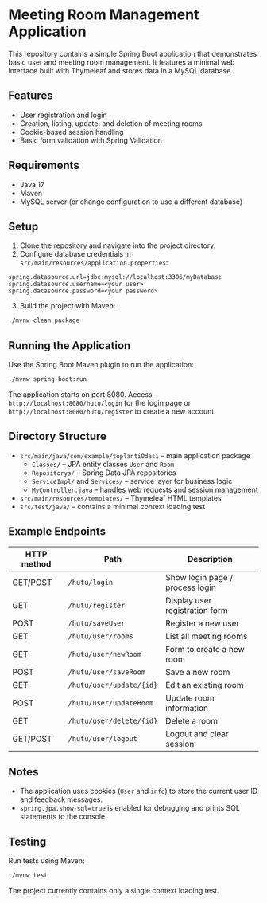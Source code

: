 # Meeting Room Management Application

This repository contains a simple Spring Boot application that demonstrates basic user and meeting room management. It features a minimal web interface built with Thymeleaf and stores data in a MySQL database.

## Features

- User registration and login
- Creation, listing, update, and deletion of meeting rooms
- Cookie-based session handling
- Basic form validation with Spring Validation

## Requirements

- Java 17
- Maven
- MySQL server (or change configuration to use a different database)

## Setup

1. Clone the repository and navigate into the project directory.
2. Configure database credentials in `src/main/resources/application.properties`:

```properties
spring.datasource.url=jdbc:mysql://localhost:3306/myDatabase
spring.datasource.username=<your user>
spring.datasource.password=<your password>
```

3. Build the project with Maven:

```bash
./mvnw clean package
```

## Running the Application

Use the Spring Boot Maven plugin to run the application:

```bash
./mvnw spring-boot:run
```

The application starts on port 8080. Access `http://localhost:8080/hutu/login` for the login page or `http://localhost:8080/hutu/register` to create a new account.

## Directory Structure

- `src/main/java/com/example/toplantiOdasi` – main application package
  - `Classes/` – JPA entity classes `User` and `Room`
  - `Repositorys/` – Spring Data JPA repositories
  - `ServiceImpl/` and `Services/` – service layer for business logic
  - `MyController.java` – handles web requests and session management
- `src/main/resources/templates/` – Thymeleaf HTML templates
- `src/test/java/` – contains a minimal context loading test

## Example Endpoints

| HTTP method | Path                         | Description                 |
|-------------|-----------------------------|-----------------------------|
| GET/POST    | `/hutu/login`               | Show login page / process login |
| GET         | `/hutu/register`            | Display user registration form |
| POST        | `/hutu/saveUser`            | Register a new user |
| GET         | `/hutu/user/rooms`          | List all meeting rooms |
| GET         | `/hutu/user/newRoom`        | Form to create a new room |
| POST        | `/hutu/user/saveRoom`       | Save a new room |
| GET         | `/hutu/user/update/{id}`    | Edit an existing room |
| POST        | `/hutu/user/updateRoom`     | Update room information |
| GET         | `/hutu/user/delete/{id}`    | Delete a room |
| GET/POST    | `/hutu/user/logout`         | Logout and clear session |

## Notes

- The application uses cookies (`User` and `info`) to store the current user ID and feedback messages.
- `spring.jpa.show-sql=true` is enabled for debugging and prints SQL statements to the console.

## Testing

Run tests using Maven:

```bash
./mvnw test
```

The project currently contains only a single context loading test.
